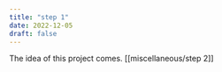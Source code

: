 ```yaml
---
title: "step 1"
date: 2022-12-05
draft: false
---
```


The idea of this project comes. [[miscellaneous/step 2]]
